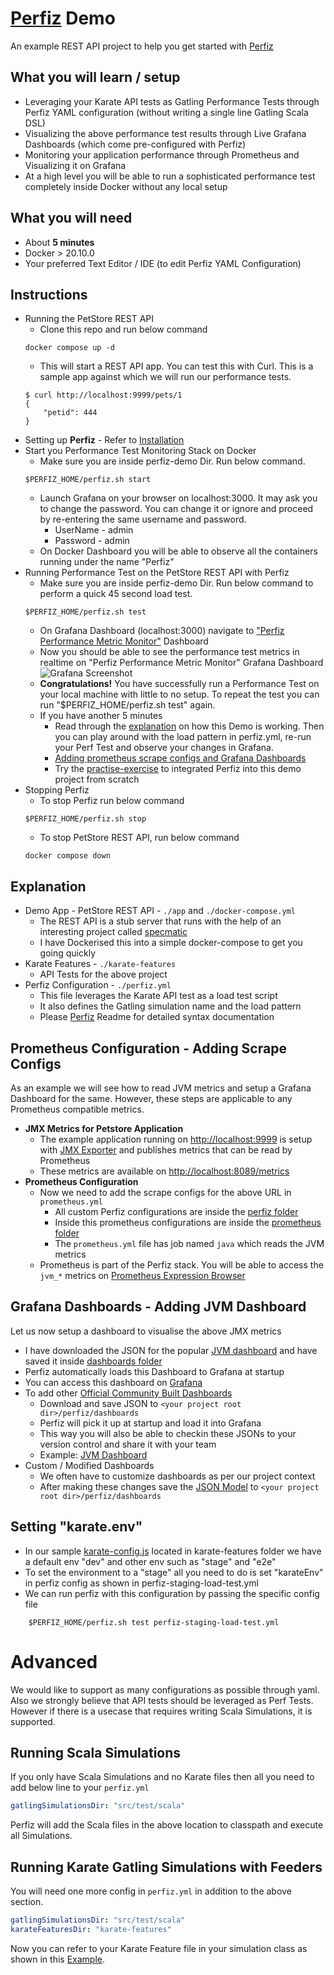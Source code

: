 # [Perfiz](https://github.com/znsio/perfiz) Demo

An example REST API project to help you get started with [Perfiz](https://github.com/znsio/perfiz)

## What you will learn / setup

* Leveraging your Karate API tests as Gatling Performance Tests through Perfiz YAML configuration (without writing a single line Gatling Scala DSL)
* Visualizing the above performance test results through Live Grafana Dashboards (which come pre-configured with Perfiz)
* Monitoring your application performance through Prometheus and Visualizing it on Grafana
* At a high level you will be able to run a sophisticated performance test completely inside Docker without any local setup

## What you will need

* About **5 minutes**
* Docker > 20.10.0
* Your preferred Text Editor / IDE (to edit Perfiz YAML Configuration)

## Instructions

* Running the PetStore REST API
    * Clone this repo and run below command
    ```shell script
    docker compose up -d
    ```
    * This will start a REST API app. You can test this with Curl. This is a sample app against which we will run our performance tests.
    ```shell script
    $ curl http://localhost:9999/pets/1
    {
        "petid": 444
    }
    ```
* Setting up **Perfiz** - Refer to [Installation](https://github.com/znsio/perfiz#installation-and-upgrades)
* Start you Performance Test Monitoring Stack on Docker
    * Make sure you are inside perfiz-demo Dir. Run below command.
    ```shell script
    $PERFIZ_HOME/perfiz.sh start
    ```
    * Launch Grafana on your browser on localhost:3000. It may ask you to change the password. You can change it or ignore and proceed by re-entering the same username and password.
      * UserName - admin
      * Password - admin
    * On Docker Dashboard you will be able to observe all the containers running under the name "Perfiz"
* Running Performance Test on the PetStore REST API with Perfiz
    * Make sure you are inside perfiz-demo Dir. Run below command to perform a quick 45 second load test.
    ```shell script
    $PERFIZ_HOME/perfiz.sh test
    ```
    * On Grafana Dashboard (localhost:3000) navigate to ["Perfiz Performance Metric Monitor"](http://localhost:3000/d/4l-HfCPMk/perfiz-performance-metric-monitor) Dashboard
    * Now you should be able to see the performance test metrics in realtime on "Perfiz Performance Metric Monitor" Grafana Dashboard
    ![Grafana Screenshot](https://github.com/znsio/perfiz-demo/blob/main/assets/grafana-test.png)
    * **Congratulations!** You have successfully run a Performance Test on your local machine with little to no setup. To repeat the test you can run "$PERFIZ_HOME/perfiz.sh test" again.
    * If you have another 5 minutes
        * Read through the [explanation](https://github.com/znsio/perfiz-demo#explanation) on how this Demo is working. Then you can play around with the load pattern in perfiz.yml, re-run your Perf Test and observe your changes in Grafana.
        * [Adding prometheus scrape configs and Grafana Dashboards](https://github.com/znsio/perfiz-demo#prometheus-and-grafana-configuration)
        * Try the [practise-exercise](https://github.com/znsio/perfiz-demo/tree/practise-exercise) to integrated Perfiz into this demo project from scratch
* Stopping Perfiz
    * To stop Perfiz run below command
    ```shell script
    $PERFIZ_HOME/perfiz.sh stop
    ```
    * To stop PetStore REST API, run below command
    ```shell script
    docker compose down
    ```
  
## Explanation

* Demo App - PetStore REST API - ```./app``` and ```./docker-compose.yml```
  * The REST API is a stub server that runs with the help of an interesting project called [specmatic](https://github.com/znsio/specmatic)
  * I have Dockerised this into a simple docker-compose to get you going quickly
* Karate Features - ```./karate-features```
  * API Tests for the above project
* Perfiz Configuration - ```./perfiz.yml```
  * This file leverages the Karate API test as a load test script
  * It also defines the Gatling simulation name and the load pattern
  * Please [Perfiz](https://github.com/znsio/perfiz) Readme for detailed syntax documentation

## Prometheus Configuration - Adding Scrape Configs

As an example we will see how to read JVM metrics and setup a Grafana Dashboard for the same.
However, these steps are applicable to any Prometheus compatible metrics.

* **JMX Metrics for Petstore Application**
    * The example application running on [http://localhost:9999](http://localhost:9999/pets/1) is setup with [JMX Exporter](https://github.com/prometheus/jmx_exporter) and publishes metrics that can be read by Prometheus
    * These metrics are available on [http://localhost:8089/metrics](http://localhost:8089/metrics)
* **Prometheus Configuration**
    * Now we need to add the scrape configs for the above URL in ```prometheus.yml```
        * All custom Perfiz configurations are inside the [perfiz folder](https://github.com/znsio/perfiz-demo/tree/main/perfiz)
        * Inside this prometheus configurations are inside the [prometheus folder](https://github.com/znsio/perfiz-demo/tree/main/perfiz/prometheus)
        * The ```prometheus.yml``` file has job named ```java``` which reads the JVM metrics
    * Prometheus is part of the Perfiz stack. You will be able to access the ```jvm_*``` metrics on [Prometheus Expression Browser](http://localhost:9090/graph)

## Grafana Dashboards - Adding JVM Dashboard
Let us now setup a dashboard to visualise the above JMX metrics
    
* I have downloaded the JSON for the popular [JVM dashboard](https://grafana.com/grafana/dashboards/8563) and have saved it inside [dashboards folder](https://github.com/znsio/perfiz-demo/tree/main/perfiz/dashboards)
* Perfiz automatically loads this Dashboard to Grafana at startup
* You can access this dashboard on [Grafana](http://localhost:3000/d/chanjarster-jvm-dashboard/jvm-dashboard)
* To add other [Official Community Built Dashboards](https://grafana.com/grafana/dashboards)
    * Download and save JSON to ```<your project root dir>/perfiz/dashboards```
    * Perfiz will pick it up at startup and load it into Grafana
    * This way you will also be able to checkin these JSONs to your version control and share it with your team
    * Example: [JVM Dashboard](https://github.com/znsio/perfiz-demo/blob/main/perfiz/dashboards/jvm-dashboard_rev17.json)
* Custom / Modified Dashboards
    * We often have to customize dashboards as per our project context
    * After making these changes save the [JSON Model](https://grafana.com/docs/grafana/latest/dashboards/json-model/) to ```<your project root dir>/perfiz/dashboards```

## Setting "karate.env"

* In our sample [karate-config.js](https://github.com/znsio/perfiz-demo/blob/main/karate-features/karate-config.js) located in karate-features folder we have a default env "dev" and other env such as "stage" and "e2e"
* To set the environment to a "stage" all you need to do is set "karateEnv" in perfiz config as shown in perfiz-staging-load-test.yml
* We can run perfiz with this configuration by passing the specific config file 
```shell script
    $PERFIZ_HOME/perfiz.sh test perfiz-staging-load-test.yml
```

# Advanced

We would like to support as many configurations as possible through yaml. Also we strongly believe that API tests should be leveraged as Perf Tests.
However if there is a usecase that requires writing Scala Simulations, it is supported.

## Running Scala Simulations

If you only have Scala Simulations and no Karate files then all you need to add below line to your ```perfiz.yml```
```yaml
gatlingSimulationsDir: "src/test/scala"
```

Perfiz will add the Scala files in the above location to classpath and execute all Simulations.

## Running Karate Gatling Simulations with Feeders

You will need one more config in ```perfiz.yml``` in addition to the above section.
```yaml
gatlingSimulationsDir: "src/test/scala"
karateFeaturesDir: "karate-features"
```

Now you can refer to your Karate Feature file in your simulation class as shown in this [Example](https://github.com/znsio/perfiz-demo/blob/scala_simulations_and_feeders/src/test/scala/org/znsio/perfiz/KarateSimulation.scala).
